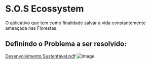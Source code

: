 # S.O.S Ecossystem
O aplicativo que tem como finalidade salvar a vida constantemente ameaçada nas Florestas.

## Definindo o Problema a ser resolvido:
[Desenvolvimento Sustentável.pdf](https://github.com/IgorDMoro/S.O.S_Ecossystem/files/12629246/Desenvolvimento.Sustentavel.pdf)
![image](https://github.com/IgorDMoro/S.O.S_Ecossystem/assets/140767577/d8352cab-d4de-45d2-8213-1e01f9964b0d)

